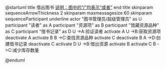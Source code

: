 @startuml
title
 借出图书
 <u>说明：图中的“/”均表示“或者”</u>
end title
skinparam sequenceArrowThickness 2
skinparam maxmessagesize 60
skinparam sequenceParticipant underline
actor "图书管理员/超级管理员" as U
participant "读者" as A
participant "资源项" as B
participant "馆藏资源品种" as C
participant "借书记录" as D
U ->A:验证读者
activate A
U ->B:获取资源项
deactivate A
activate B
B ->C:查找资源品种
activate C
deactivate B
A ->D:创建借书记录
deactivate C
activate D
U ->B:借出资源
activate B
activate C
B ->C:减少库存数量

@enduml